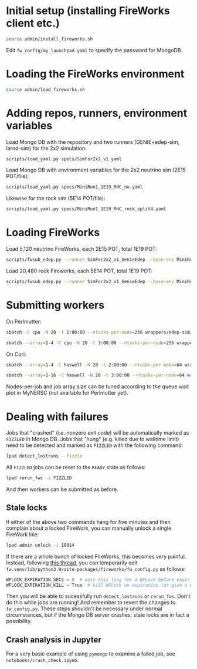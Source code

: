 # Initial setup (installing FireWorks client etc.)

``` bash
source admin/install_fireworks.sh
```

Edit `fw_config/my_launchpad.yaml` to specify the password for MongoDB.

# Loading the FireWorks environment

``` bash
source admin/load_fireworks.sh
```

# Adding repos, runners, environment variables

Load Mongo DB with the repository and two runners (GENIE+edep-sim, larnd-sim)
for the 2x2 simulation:

``` bash
scripts/load_yaml.py specs/SimFor2x2_v1.yaml
```

Load Mongo DB with environment variables for the 2x2 neutrino sim (2E15
POT/file):

``` bash
scripts/load_yaml.py specs/MiniRun1_1E19_RHC_nu.yaml
```

Likewise for the rock sim (5E14 POT/file):

``` bash
scripts/load_yaml.py specs/MiniRun1_1E19_RHC_rock_split4.yaml
```

# Loading FireWorks

Load 5,120 neutrino FireWorks, each 2E15 POT, total 1E19 POT:

``` bash
scripts/fwsub_edep.py --runner SimFor2x2_v1_GenieEdep --base-env MiniRun1_1E19_RHC_nu --size 5120
```

Load 20,480 rock Fireworks, each 5E14 POT, total 1E19 POT:

``` bash
scripts/fwsub_edep.py --runner SimFor2x2_v1_GenieEdep --base-env MiniRun1_1E19_RHC_rock_split4 --size 20480
```

# Submitting workers

On Perlmutter:

``` bash
sbatch -C cpu -N 20 -t 1:00:00 --ntasks-per-node=256 wrappers/edep-sim/edep_sim_job_fw_auto.sh MiniRun1_1E19_RHC_rock_nu

sbatch --array=1-4 -C cpu -N 20 -t 3:00:00 --ntasks-per-node=256 wrappers/edep-sim/edep_sim_job_fw_auto.sh MiniRun1_1E19_RHC_rock_split4
```

On Cori:

``` bash
sbatch --array=1-4 -C haswell -N 20 -t 2:00:00 --ntasks-per-node=64 wrappers/edep-sim/edep_sim_job_fw_auto.sh MiniRun1_1E19_RHC_rock_nu

sbatch --array=1-16 -C haswell -N 20 -t 3:00:00 --ntasks-per-node=64 wrappers/edep-sim/edep_sim_job_fw_auto.sh MiniRun1_1E19_RHC_rock_split4
```

Nodes-per-job and job array size can be tuned according to the queue wait plot
in MyNERSC (not available for Perlmutter yet).

# Dealing with failures

Jobs that "crashed" (i.e. nonzero exit code) will be automatically marked as
`FIZZLED` in Mongo DB. Jobs that "hung" (e.g. killed due to walltime limit) need
to be detected and marked as `FIZZLED` with the following command:

``` bash
lpad detect_lostruns --fizzle
```

All `FIZZLED` jobs can be reset to the `READY` state as follows:

``` bash
lpad rerun_fws -s FIZZLED
```

And then workers can be submitted as before.

## Stale locks

If either of the above two commands hang for five minutes and then complain
about a locked FireWork, you can manually unlock a single FireWork like:

``` bash
lpad admin unlock -i 18014
```

If there are a whole bunch of locked FireWorks, this becomes very painful.
Instead, following [this
thread](https://matsci.org/t/painful-resolution-of-lockedworkflowerror-with-large-jobs/40156),
you can temporarily edit `fw.venv/lib/python3.9/site-packages/fireworks/fw_config.py` as follows:

``` python
WFLOCK_EXPIRATION_SECS = 0  # wait this long for a WFLock before expiring
WFLOCK_EXPIRATION_KILL = True  # kill WFLock on expiration (or give a warning)
```

Then you will be able to sucessfully run `detect_lostruns` or `rerun_fws`. Don't
do this while jobs are running! And remember to revert the changes to
`fw_config.py`. These steps shouldn't be necessary under normal circumstances,
but if the Mongo DB server crashes, stale locks are in fact a possibility.

## Crash analysis in Jupyter

For a very basic example of using `pymongo` to examine a failed job, see
`notebooks/crash_check.ipynb`.
